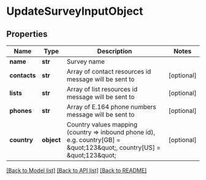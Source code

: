 # UpdateSurveyInputObject

## Properties
Name | Type | Description | Notes
------------ | ------------- | ------------- | -------------
**name** | **str** | Survey name | 
**contacts** | **str** | Array of contact resources id message will be sent to | [optional] 
**lists** | **str** | Array of list resources id message will be sent to | [optional] 
**phones** | **str** | Array of E.164 phone numbers message will be sent to | [optional] 
**country** | **object** | Country values mapping (country &#x3D;&gt; inbound phone id), e.g. country[GB] &#x3D; \&quot;123\&quot;, country[US] &#x3D; \&quot;123\&quot; | [optional] 

[[Back to Model list]](../README.md#documentation-for-models) [[Back to API list]](../README.md#documentation-for-api-endpoints) [[Back to README]](../README.md)


